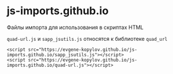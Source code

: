 # js-imports.github.io
Файлы импорта для использования в скриптах HTML

`quad-url.js` и `sapp_jsutils.js` относятся к библиотеке `quad_url`
```code
<script src="https://evgene-kopylov.github.io/js-imports.github.io/sapp_jsutils.js"></script>
<script src="https://evgene-kopylov.github.io/js-imports.github.io/quad-url.js"></script>
```
